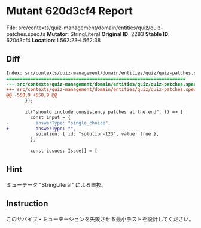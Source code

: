 # Mutant 620d3cf4 Report

**File**: src/contexts/quiz-management/domain/entities/quiz/quiz-patches.spec.ts
**Mutator**: StringLiteral
**Original ID**: 2283
**Stable ID**: 620d3cf4
**Location**: L562:23–L562:38

## Diff

```diff
Index: src/contexts/quiz-management/domain/entities/quiz/quiz-patches.spec.ts
===================================================================
--- src/contexts/quiz-management/domain/entities/quiz/quiz-patches.spec.ts	original
+++ src/contexts/quiz-management/domain/entities/quiz/quiz-patches.spec.ts	mutated #2283
@@ -558,9 +558,9 @@
       });
 
       it("should include consistency patches at the end", () => {
         const input = {
-          answerType: "single_choice",
+          answerType: "",
           solution: { id: "solution-123", value: true },
         };
 
         const issues: Issue[] = [
```

## Hint

ミューテータ "StringLiteral" による置換。

## Instruction

このサバイブ・ミューテーションを失敗させる最小テストを設計してください。
